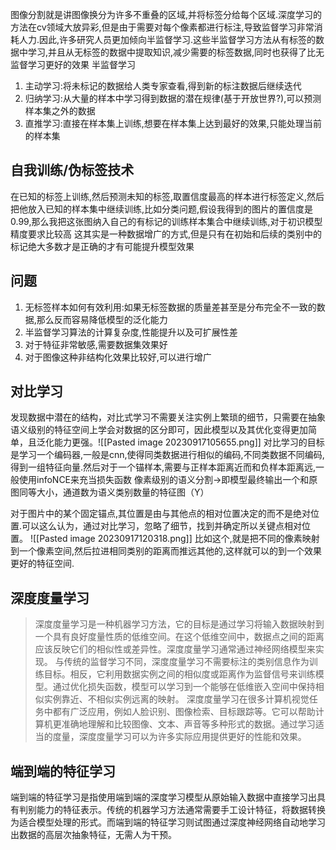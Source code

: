 图像分割就是讲图像换分为许多不重叠的区域,并将标签分给每个区域.深度学习的方法在cv领域大放异彩,但是由于需要对每个像素都进行标注,导致监督学习非常消耗人力.因此,许多研究人员更加倾向半监督学习.这些半监督学习方法从有标签的数据中学习,并且从无标签的数据中提取知识,减少需要的标签数据,同时也获得了比无监督学习更好的效果
半监督学习
1. 主动学习:将未标记的数据给人类专家查看,得到新的标注数据后继续迭代
2. 归纳学习:从大量的样本中学习得到数据的潜在规律(基于开放世界?),可以预测样本集之外的数据
3. 直推学习:直接在样本集上训练,想要在样本集上达到最好的效果,只能处理当前的样本集

## 自我训练/伪标签技术
在已知的标签上训练,然后预测未知的标签,取置信度最高的样本进行标签定义,然后把他放入已知的样本集中继续训练,比如分类问题,假设我得到的图片的置信度是0.99,那么我把这张图纳入自己的有标记的训练样本集合中继续训练,对于初识模型精度要求比较高
这其实是一种数据增广的方式,但是只有在初始和后续的类别中的标记绝大多数才是正确的才有可能提升模型效果

## 问题
1. 无标签样本如何有效利用:如果无标签数据的质量差甚至是分布完全不一致的数据,那么反而容易降低模型的泛化能力
2. 半监督学习算法的计算复杂度,性能提升以及可扩展性差
3. 对于特征非常敏感,需要数据集效果好
4. 对于图像这种非结构化效果比较好,可以进行增广



## 对比学习
发现数据中潜在的结构，对比式学习不需要关注实例上繁琐的细节，只需要在抽象语义级别的特征空间上学会对数据的区分即可，因此模型以及其优化变得更加简单，且泛化能力更强。![[Pasted image 20230917105655.png]]
对比学习的目标是学习一个编码器,一般是cnn,使得同类数据进行相似的编码,不同类数据不同编码,得到一组特征向量.然后对于一个锚样本,需要与正样本距离近而和负样本距离远,一般使用infoNCE来充当损失函数
像素级别的语义分割->即模型最终输出一个和原图同等大小，通道数为语义类别数量的特征图（Y）

对于图片中的某个固定锚点,其位置是由与其他点的相对位置决定的而不是绝对位置.可以这么认为，通过对比学习，忽略了细节，找到并确定所以关键点相对位置。
![[Pasted image 20230917120318.png]]
比如这个,就是把不同的像素映射到一个像素空间,然后拉进相同类别的距离而推远其他的,这样就可以的到一个效果更好的特征空间.

## 深度度量学习
>深度度量学习是一种机器学习方法，它的目标是通过学习将输入数据映射到一个具有良好度量性质的低维空间。在这个低维空间中，数据点之间的距离应该反映它们的相似性或差异性。深度度量学习通常通过神经网络模型来实现。
 与传统的监督学习不同，深度度量学习不需要标注的类别信息作为训练目标。相反，它利用数据实例之间的相似度或距离作为监督信号来训练模型。通过优化损失函数，模型可以学习到一个能够在低维嵌入空间中保持相似实例靠近、不相似实例远离的映射。
 深度度量学习在很多计算机视觉任务中都有广泛应用，例如人脸识别、图像检索、目标跟踪等。它可以帮助计算机更准确地理解和比较图像、文本、声音等多种形式的数据。通过学习适当的度量，深度度量学习可以为许多实际应用提供更好的性能和效果。

## 端到端的特征学习
端到端的特征学习是指使用端到端的深度学习模型从原始输入数据中直接学习出具有判别能力的特征表示。传统的机器学习方法通常需要手工设计特征，将数据转换为适合模型处理的形式。而端到端的特征学习则试图通过深度神经网络自动地学习出数据的高层次抽象特征，无需人为干预。
